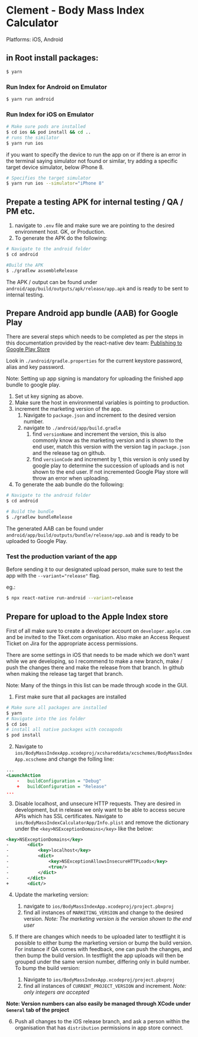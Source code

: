 # Clement - Body Mass Index Calculator

Platforms: iOS, Android

## in Root install packages:

```zsh
$ yarn
```

### Run Index for Android on Emulator

```zsh
$ yarn run android
```

### Run Index for iOS on Emulator

```zsh
# Make sure pods are installed
$ cd ios && pod install && cd ..
# runs the similator
$ yarn run ios
```

if you want to specify the device to run the app on or if there is an error in the terminal saying simulator not found or similar, try adding a specific target device simulator, below iPhone 8.

```zsh
# Specifies the target simulator
$ yarn run ios --simulator="iPhone 8"
```

## Prepate a testing APK for internal testing / QA / PM etc.

1. navigate to `.env` file and make sure we are pointing to the desired environment host. GK, or Production.
2. To generate the APK do the following:

```zsh
# Navigate to the android folder
$ cd android

#Build the APK
$ ./gradlew assembleRelease
```

The APK / output can be found under `android/app/build/outputs/apk/release/app.apk` and is ready to be sent to internal testing.

## Prepare Android app bundle (AAB) for Google Play

There are several steps which needs to be completed as per the steps in this documentation provided by the react-native dev team: [Publishing to Google Play Store](https://reactnative.dev/docs/signed-apk-android)

Look in `./android/gradle.properties` for the current keystore password, alias and key password.

Note: Setting up app signing is mandatory for uploading the finished app bundle to google play.

1. Set ut key signing as above.
2. Make sure the host in environmental variables is pointing to production.
3. increment the marketing version of the app.
   1. Navigate to `package.json` and increment to the desired version number.
   2. navigate to `./android/app/build.gradle`
      1. find `versionName` and increment the version, this is also commonly know as the marketing version and is shown to the end user, match this version with the version tag in `package.json` and the release tag on github.
      2. find `versionCode` and increment by 1, this version is only used by google play to determine the succession of uploads and is not shown to the end user. If not incremented Google Play store will throw an error when uploading.
4. To generate the aab bundle do the following:

```zsh
# Navigate to the android folder
$ cd android

# Build the bundle
$ ./gradlew bundleRelease
```

The generated AAB can be found under `android/app/build/outputs/bundle/release/app.aab` and is ready to be uploaded to Google Play.

### Test the production variant of the app

Before sending it to our designated upload person, make sure to test the app with the `--variant="release"` flag.

eg.: 

```zsh
$ npx react-native run-android --variant=release
```

## Prepare for upload to the Apple Index store

First of all make sure to create a developer account on `developer.apple.com` and be invited to the Tiket.com organisation. Also make an Access Request Ticket on Jira for the appropriate access permissions.

There are some settings in iOS that needs to be made which we don't want while we are developing, so I recommend to make a new branch, make / push the changes there and make the release from that branch. In github when making the release tag target that branch.

Note: Many of the things in this list can be made through xcode in the GUI.

1. First make sure that all packages are installed

```zsh
# Make sure all packages are installed
$ yarn
# Navigate into the ios folder
$ cd ios
# install all native packages with cocoapods
$ pod install
```

2. Navigate to `ios/BodyMassIndexApp.xcodeproj/xcshareddata/xcschemes/BodyMassIndexApp.xcscheme` and change the folling line:

```xml
...
<LaunchAction
    -   buildConfiguration = "Debug"
    +   buildConfiguration = "Release"
...
```

3. Disable localhost, and unsecure HTTP requests. They are desired in development, but in release we only want to be able to access secure APIs which has SSL certificates. Navigate to `ios/BodyMassIndexCalculatorApp/Info.plist` and remove the dictionary under the `<key>NSExceptionDomains</key>` like the below:

```xml
<key>NSExceptionDomains</key>
-		<dict>
- 			<key>localhost</key>
- 			<dict>
- 				<key>NSExceptionAllowsInsecureHTTPLoads</key>
- 				<true/>
- 			</dict>
- 		</dict>
+       <dict/>
```

4. Update the marketing version:

   1. navigate to `ios/BodyMassIndexApp.xcodeproj/project.pbxproj`
   2. find all instances of `MARKETING_VERSION` and change to the desired version. _Note: The marketing version is the version shown to the end user_

5. If there are changes which needs to be uploaded later to testflight it is possible to either bump the marketing version or bump the build version. For instance if QA comes with feedback, one can push the changes, and then bump the build version. In testflight the app uploads will then be grouped under the same version number, differing only in build number. To bump the build version:
   1. Navigate to `ios/BodyMassIndexApp.xcodeproj/project.pbxproj`
   2. find all instances of `CURRENT_PROJECT_VERSION` and increment. _Note: only integers are accepted_

**Note: Version numbers can also easily be managed through XCode under `General` tab of the project**

6. Push all changes to the iOS release branch, and ask a person within the organisation that has `distribution` permissions in app store connect.
